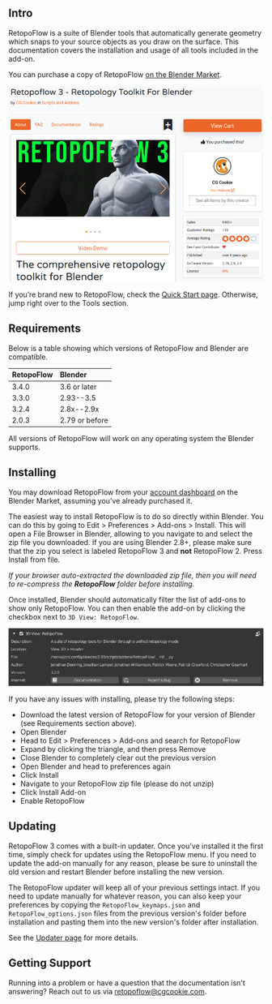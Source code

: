 ## Intro

RetopoFlow is a suite of Blender tools that automatically generate geometry which snaps to your source objects as you draw on the surface.
This documentation covers the installation and usage of all tools included in the add-on.

You can purchase a copy of RetopoFlow [on the Blender Market](https://blendermarket.com/products/retopoflow). 

![Blender Market](blendermarket_screenshot.png)

If you’re brand new to RetopoFlow, check the [Quick Start page](quick_start.md). Otherwise, jump right over to the Tools section.


## Requirements

Below is a table showing which versions of RetopoFlow and Blender are compatible.

| RetopoFlow |    Blender     |
| :---------- | :-------------- |
|   3.4.0    | 3.6 or later   |
|   3.3.0    | 2.93--3.5      |
|   3.2.4    | 2.8x--2.9x     |
|   2.0.3    | 2.79 or before |

All versions of RetopoFlow will work on any operating system the Blender supports.


## Installing

You may download RetopoFlow from your [account dashboard](https://blendermarket.com/account/orders) on the Blender Market, assuming you’ve already purchased it.

The easiest way to install RetopoFlow is to do so directly within Blender.
You can do this by going to Edit > Preferences > Add-ons > Install.
This will open a File Browser in Blender, allowing to you navigate to and select the zip file you downloaded.
If you are using Blender 2.8+, please make sure that the zip you select is labeled RetopoFlow 3 and **not** RetopoFlow 2.
Press Install from file.

_If your browser auto-extracted the downloaded zip file, then you will need to re-compress the **RetopoFlow** folder before installing._

Once installed, Blender should automatically filter the list of add-ons to show only RetopoFlow.
You can then enable the add-on by clicking the checkbox next to `3D View: RetopoFlow`.

![Installing RetopoFlow](install.png)

If you have any issues with installing, please try the following steps:

* Download the latest version of RetopoFlow for your version of Blender (see Requirements section above).
* Open Blender
* Head to Edit > Preferences > Add-ons and search for RetopoFlow
* Expand by clicking the triangle, and then press Remove
* Close Blender to completely clear out the previous version
* Open Blender and head to preferences again
* Click Install
* Navigate to your RetopoFlow zip file (please do not unzip)
* Click Install Add-on
* Enable RetopoFlow



## Updating

RetopoFlow 3 comes with a built-in updater.
Once you've installed it the first time, simply check for updates using the RetopoFlow menu.
If you need to update the add-on manually for any reason, please be sure to uninstall the old version and restart Blender before installing the new version. 

The RetopoFlow updater will keep all of your previous settings intact.
If you need to update manually for whatever reason, you can also keep your preferences by copying the `RetopoFlow_keymaps.json` and `RetopoFlow_options.json` files from the previous version's folder before installation and pasting them into the new version's folder after installation.

See the [Updater page](addon_updater.md) for more details.


## Getting Support

Running into a problem or have a question that the documentation isn't answering?
Reach out to us via retopoflow@cgcookie.com.

